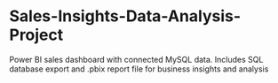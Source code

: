 # Sales-Insights-Data-Analysis-Project
Power BI sales dashboard with connected MySQL data. Includes SQL database export and .pbix report file for business insights and analysis
